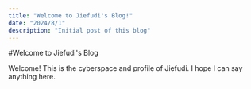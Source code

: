 ```yaml
---
title: "Welcome to Jiefudi's Blog!"
date: "2024/8/1"
description: "Initial post of this blog"
---
```


#Welcome to Jiefudi's Blog

Welcome! This is the cyberspace and profile of Jiefudi.
I hope I can say anything here.